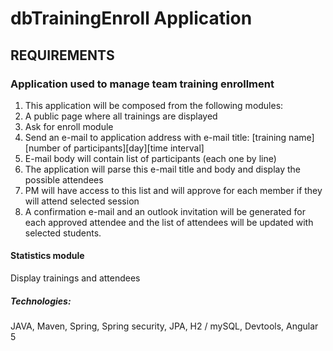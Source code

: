 # dbTrainingEnroll Application

## REQUIREMENTS

### Application used to manage team training enrollment 
1. This application will be composed from the following modules:
2. A public page where all trainings are displayed
3. Ask for enroll module
4. Send an e-mail to application address with e-mail title: 
	[training name][number of participants][day][time interval]
5. E-mail body will contain list of participants (each one by line)
6. The application will parse this e-mail title and body and display the possible attendees
7. PM will have access to this list and will approve for each member if they will attend selected session
8. A confirmation e-mail and an outlook invitation will be generated for each approved attendee and the list of attendees will be updated with selected students.
#### Statistics module
Display trainings and attendees
##### Technologies:
JAVA, Maven, Spring, Spring security, JPA, H2 / mySQL, Devtools, Angular 5
